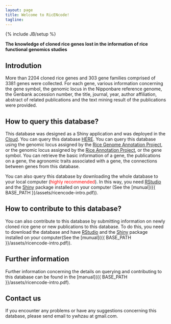 ```yaml
---
layout: page
title: Welcome to RicENcode!
tagline: 
---
```

{% include JB/setup %}

__The knowledge of cloned rice genes lost in the information of rice functional genomics studies__

## Introdution
More than 2204 cloned rice genes and 303 gene families comprised of 3381 genes were collected. For each gene, 
various information concerning the gene symbol, the genomic locus in the Nipponbare reference genome, 
the Genbank accession number, the title, journal, year, author affiliation, abstract of related 
publications and the text mining result of the publications were provided.

    
## How to query this database?

This database was designed as a Shiny application and was deployed in the [Cloud](http://www.shinyapps.io/). 
You can query this database [HERE](http://211.69.128.148:3838/ricencode/).
You can query this database using the genomic locus assigned by the [Rice Genome Annotation Project](http://rice.plantbiology.msu.edu/), 
or the genomic locus assigned by the [Rice Annotation Project](http://rapdb.dna.affrc.go.jp/), or the gene symbol. 
You can retrieve the basic information of a gene, the publications on a gene, the agronomic traits associated with a gene, the connections between genes from this database.

You can also query this database by downloading the whole database to your local computer (<font color="red">highly recommended</font>). In this way, you need [RStudio](http://www.rstudio.com/) and the [Shiny](http://shiny.rstudio.com/) package installed on your computer (See the [munual]({{ BASE_PATH }}/assets/ricencode-intro.pdf)).


## How to contribute to this database?

You can also contribute to this database by submitting information on newly cloned rice gene or new publications to this database. To do this, you need to download the database and have [RStudio](http://www.rstudio.com/) and the [Shiny](http://shiny.rstudio.com/) package installed on your computer(See the [munual]({{ BASE_PATH }}/assets/ricencode-intro.pdf)).


## Further information
Further information concerning the details on querying and contributing to this database can be found in the [manual]({{ BASE_PATH }}/assets/ricencode-intro.pdf).

## Contact us
If you encounter any problems or have any suggestions concerning this database, please send email to ywhzau at gmail.com.



